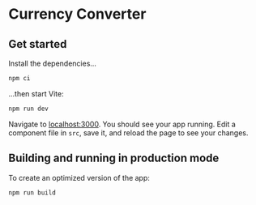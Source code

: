# Currency Converter

## Get started

Install the dependencies...

```bash
npm ci
```

...then start Vite:

```bash
npm run dev
```

Navigate to [localhost:3000](http://localhost:3000). You should see your app running. Edit a component file in `src`, save it, and reload the page to see your changes.

## Building and running in production mode

To create an optimized version of the app:

```bash
npm run build
```
